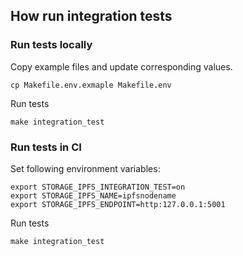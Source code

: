 ## How run integration tests

### Run tests locally

Copy example files and update corresponding values.

```shell
cp Makefile.env.exmaple Makefile.env
```

Run tests

```shell
make integration_test
```

### Run tests in CI

Set following environment variables:

```shell
export STORAGE_IPFS_INTEGRATION_TEST=on
export STORAGE_IPFS_NAME=ipfsnodename
export STORAGE_IPFS_ENDPOINT=http:127.0.0.1:5001
```

Run tests

```shell
make integration_test
```

